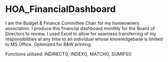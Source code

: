 # HOA_FinancialDashboard
I am the Budget & Finance Committee Chair for my homeowners association. I produce this financial dashboard monthly for the Board of Directors to review. I used Excel to allow for seamless transferring of my responsibilities at any time to an individual whose knowledgebase is limited to MS Office. Optimized for B&amp;W printing. 

Functions utilized: INDIRECT(), INDEX(), MATCH(), SUMIFS()
